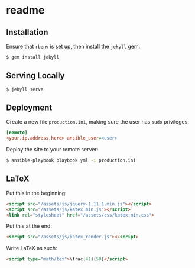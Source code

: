 # readme

## Installation

Ensure that `rbenv` is set up, then install the `jekyll` gem:

```sh
$ gem install jekyll
```

## Serving Locally

``` sh
$ jekyll serve
```

## Deployment

Create a new file `production.ini`, making sure the user has `sudo` privileges:

``` ini
[remote]
<your.ip.address.here> ansible_user=<user>
```

Deploy the site to your remote server:

``` sh
$ ansible-playbook playbook.yml -i production.ini
```

## LaTeX

Put this in the beginning:

``` html
<script src="/assets/js/jquery-1.11.1.min.js"></script>
<script src="/assets/js/katex.min.js"></script>
<link rel="stylesheet" href="/assets/css/katex.min.css">
```

Put this at the end:

``` html
<script src="/assets/js/katex_render.js"></script>
```

Write LaTeX as such:

``` html
<script type="math/tex">\frac{41}{50}</script>
```
